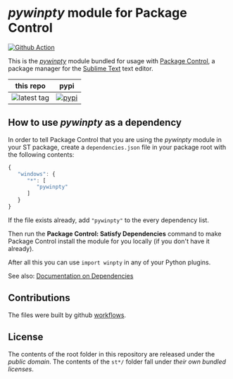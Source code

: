 # *pywinpty* module for Package Control


[![Github Action](https://github.com/packagecontrol/pywinpty/workflows/test/badge.svg)](https://github.com/packagecontrol/pywinpty)


This is the *[pywinpty][]* module
bundled for usage with [Package Control][],
a package manager
for the [Sublime Text][] text editor.


this repo | pypi
---- | ----
![latest tag](https://img.shields.io/github/tag/packagecontrol/pywinpty.svg) | [![pypi](https://img.shields.io/pypi/v/pywinpty.svg)][pypi]


## How to use *pywinpty* as a dependency

In order to tell Package Control
that you are using the *pywinpty* module
in your ST package,
create a `dependencies.json` file
in your package root
with the following contents:

```js
{
   "windows": {
      "*": [
         "pywinpty"
      ]
   }
}
```

If the file exists already,
add `"pywinpty"` to the every dependency list.

Then run the **Package Control: Satisfy Dependencies** command
to make Package Control
install the module for you locally
(if you don't have it already).

After all this
you can use `import winpty`
in any of your Python plugins.

See also:
[Documentation on Dependencies](https://packagecontrol.io/docs/dependencies)


## Contributions

The files were built by github [workflows][].



## License

The contents of the root folder
in this repository
are released
under the *public domain*.
The contents of the `st*/` folder
fall under *their own bundled licenses*.


[pywinpty]: https://docs.python.org/3/library/pywinpty.html
[Package Control]: http://packagecontrol.io/
[Sublime Text]: http://sublimetext.com/
[pypi]: https://pypi.python.org/pypi/pywinpty
[workflows]: https://github.com/packagecontrol/pywinpty/tree/master/.github/workflows
